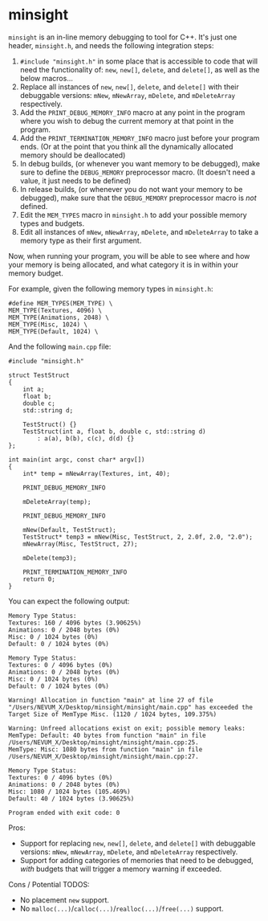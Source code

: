 # minsight
`minsight` is an in-line memory debugging to tool for C++. It's just one header, `minsight.h`, and needs the following integration steps:

1. `#include "minsight.h"` in some place that is accessible to code that will need the functionality of: `new`, `new[]`, `delete`, and `delete[]`, as well as the below macros...
2. Replace all instances of `new`, `new[]`, `delete`, and `delete[]` with their debuggable versions: `mNew`, `mNewArray`, `mDelete`, and `mDeleteArray` respectively.
3. Add the `PRINT_DEBUG_MEMORY_INFO` macro at any point in the program where you wish to debug the current memory at that point in the program.
4. Add the `PRINT_TERMINATION_MEMORY_INFO` macro just before your program ends. (Or at the point that you think all the dynamically allocated memory should be deallocated)
5. In debug builds, (or whenever you want memory to be debugged), make sure to define the `DEBUG_MEMORY` preprocessor macro. (It doesn't need a value, it just needs to be defined)
6. In release builds, (or whenever you do not want your memory to be debugged), make sure that the `DEBUG_MEMORY` preprocessor macro is _not_ defined.
7. Edit the `MEM_TYPES` macro in `minsight.h` to add your possible memory types and budgets.
8. Edit all instances of `mNew`, `mNewArray`, `mDelete`, and `mDeleteArray` to take a memory type as their first argument.

Now, when running your program, you will be able to see where and how your memory is being allocated, and what category it is in within your memory budget.

For example, given the following memory types in `minsight.h`:
```
#define MEM_TYPES(MEM_TYPE) \
MEM_TYPE(Textures, 4096) \
MEM_TYPE(Animations, 2048) \
MEM_TYPE(Misc, 1024) \
MEM_TYPE(Default, 1024) \
```

And the following `main.cpp` file:
```
#include "minsight.h"

struct TestStruct
{
	int a;
	float b;
	double c;
	std::string d;
	
	TestStruct() {}
	TestStruct(int a, float b, double c, std::string d)
		: a(a), b(b), c(c), d(d) {}
};

int main(int argc, const char* argv[])
{
	int* temp = mNewArray(Textures, int, 40);
	
	PRINT_DEBUG_MEMORY_INFO
	
	mDeleteArray(temp);
	
	PRINT_DEBUG_MEMORY_INFO
	
	mNew(Default, TestStruct);
	TestStruct* temp3 = mNew(Misc, TestStruct, 2, 2.0f, 2.0, "2.0");
	mNewArray(Misc, TestStruct, 27);
	
	mDelete(temp3);
	
	PRINT_TERMINATION_MEMORY_INFO
	return 0;
}
```

You can expect the following output:
```
Memory Type Status:
Textures: 160 / 4096 bytes (3.90625%)
Animations: 0 / 2048 bytes (0%)
Misc: 0 / 1024 bytes (0%)
Default: 0 / 1024 bytes (0%)

Memory Type Status:
Textures: 0 / 4096 bytes (0%)
Animations: 0 / 2048 bytes (0%)
Misc: 0 / 1024 bytes (0%)
Default: 0 / 1024 bytes (0%)

Warning! Allocation in function "main" at line 27 of file "/Users/NEVUM_X/Desktop/minsight/minsight/main.cpp" has exceeded the Target Size of MemType Misc. (1120 / 1024 bytes, 109.375%)

Warning: Unfreed allocations exist on exit; possible memory leaks:
MemType: Default: 40 bytes from function "main" in file /Users/NEVUM_X/Desktop/minsight/minsight/main.cpp:25.
MemType: Misc: 1080 bytes from function "main" in file /Users/NEVUM_X/Desktop/minsight/minsight/main.cpp:27.

Memory Type Status:
Textures: 0 / 4096 bytes (0%)
Animations: 0 / 2048 bytes (0%)
Misc: 1080 / 1024 bytes (105.469%)
Default: 40 / 1024 bytes (3.90625%)

Program ended with exit code: 0
```

Pros:
- Support for replacing `new`, `new[]`, `delete`, and `delete[]` with debuggable versions: `mNew`, `mNewArray`, `mDelete`, and `mDeleteArray` respectively.
- Support for adding categories of memories that need to be debugged, _with_ budgets that will trigger a memory warning if exceeded.

Cons / Potential TODOS:
- No placement `new` support.
- No `malloc(...)`/`calloc(...)`/`realloc(...)`/`free(...)` support.
